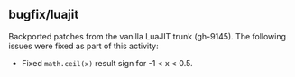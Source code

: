 ## bugfix/luajit

Backported patches from the vanilla LuaJIT trunk (gh-9145). The following issues
were fixed as part of this activity:

* Fixed `math.ceil(x)` result sign for -1 < x < 0.5.
